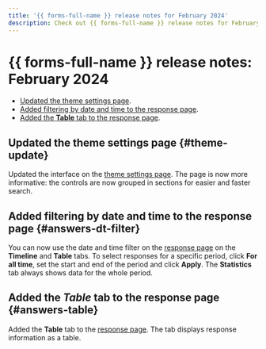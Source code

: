 ```yaml
---
title: '{{ forms-full-name }} release notes for February 2024'
description: Check out {{ forms-full-name }} release notes for February 2024.
---
```


# {{ forms-full-name }} release notes: February 2024

* [Updated the theme settings page](#theme-update).
* [Added filtering by date and time to the response page](#answers-dt-filter).
* [Added the **Table** tab to the response page](#answers-table).

## Updated the theme settings page {#theme-update}

Updated the interface on the [theme settings page](../appearance.md#section_sgz_my3_j3b). The page is now more informative: the controls are now grouped in sections for easier and faster search.

## Added filtering by date and time to the response page {#answers-dt-filter}

You can now use the date and time filter on the [response page](../answers.md) on the **Timeline** and **Table** tabs. To select responses for a specific period, click **For all time**, set the start and end of the period and click **Apply**. The **Statistics** tab always shows data for the whole period.

## Added the _Table_ tab to the response page {#answers-table}

Added the **Table** tab to the [response page](../answers.md). The tab displays response information as a table.
